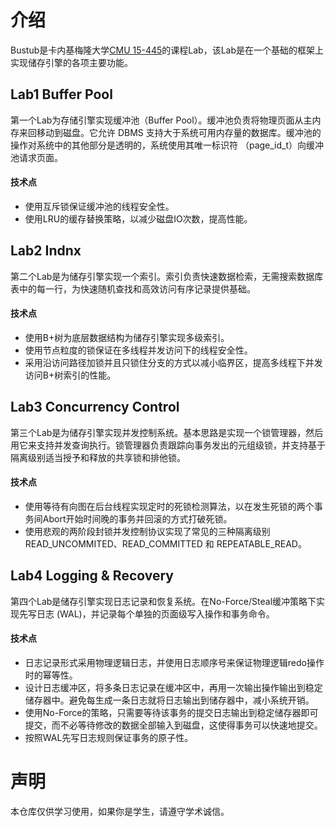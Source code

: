 # 介绍
Bustub是卡内基梅隆大学[CMU 15-445](15445.courses.cs.cmu.edu/)的课程Lab，该Lab是在一个基础的框架上实现储存引擎的各项主要功能。
## Lab1 Buffer Pool
第一个Lab为存储引擎实现缓冲池（Buffer Pool）。缓冲池负责将物理页面从主内存来回移动到磁盘。它允许 DBMS 支持大于系统可用内存量的数据库。缓冲池的操作对系统中的其他部分是透明的，系统使用其唯一标识符 （page_id_t）向缓冲池请求页面。
#### 技术点
* 使用互斥锁保证缓冲池的线程安全性。
* 使用LRU的缓存替换策略，以减少磁盘IO次数，提高性能。
## Lab2 Indnx
第二个Lab是为储存引擎实现一个索引。索引负责快速数据检索，无需搜索数据库表中的每一行，为快速随机查找和高效访问有序记录提供基础。
#### 技术点
* 使用B+树为底层数据结构为储存引擎实现多级索引。
* 使用节点粒度的锁保证在多线程并发访问下的线程安全性。
* 采用沿访问路径加锁并且只锁住分支的方式以减小临界区，提高多线程下并发访问B+树索引的性能。
## Lab3 Concurrency Control
第三个Lab是为储存引擎实现并发控制系统。基本思路是实现一个锁管理器，然后用它来支持并发查询执行。锁管理器负责跟踪向事务发出的元组级锁，并支持基于隔离级别适当授予和释放的共享锁和排他锁。
#### 技术点
* 使用等待有向图在后台线程实现定时的死锁检测算法，以在发生死锁的两个事务间Abort开始时间晚的事务并回滚的方式打破死锁。
* 使用悲观的两阶段封锁并发控制协议实现了常见的三种隔离级别READ_UNCOMMITED、READ_COMMITTED 和 REPEATABLE_READ。
## Lab4 Logging & Recovery
第四个Lab是储存引擎实现日志记录和恢复系统。在No-Force/Steal缓冲策略下实现先写日志 (WAL)，并记录每个单独的页面级写入操作和事务命令。
#### 技术点
* 日志记录形式采用物理逻辑日志，并使用日志顺序号来保证物理逻辑redo操作时的幂等性。
* 设计日志缓冲区，将多条日志记录在缓冲区中，再用一次输出操作输出到稳定储存器中。避免每生成一条日志就将日志输出到储存器中，减小系统开销。
* 使用No-Force的策略，只需要等待该事务的提交日志输出到稳定储存器即可提交，而不必等待修改的数据全部输入到磁盘，这使得事务可以快速地提交。
* 按照WAL先写日志规则保证事务的原子性。
# 声明
本仓库仅供学习使用，如果你是学生，请遵守学术诚信。
